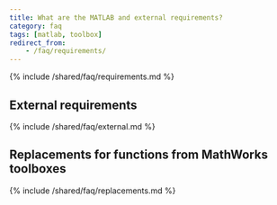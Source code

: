 ```yaml
---
title: What are the MATLAB and external requirements?
category: faq
tags: [matlab, toolbox]
redirect_from:
    - /faq/requirements/
---
```


{% include /shared/faq/requirements.md %}

## External requirements

{% include /shared/faq/external.md %}

## Replacements for functions from MathWorks toolboxes

{% include /shared/faq/replacements.md %}

